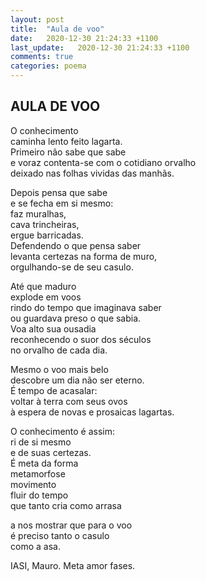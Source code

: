 ```yaml
---
layout: post
title:  "Aula de voo"
date:   2020-12-30 21:24:33 +1100
last_update:   2020-12-30 21:24:33 +1100
comments: true
categories: poema
---
```


## AULA DE VOO

O conhecimento\
caminha lento feito lagarta.\
Primeiro não sabe que sabe\
e voraz contenta-se com o cotidiano orvalho\
deixado nas folhas vividas das manhãs.

Depois pensa que sabe\
e se fecha em si mesmo:\
faz muralhas,\
cava trincheiras,\
ergue barricadas.\
Defendendo o que pensa saber\
levanta certezas na forma de muro,\
orgulhando-se de seu casulo.

Até que maduro\
explode em voos\
rindo do tempo que imaginava saber\
ou guardava preso o que sabia.\
Voa alto sua ousadia\
reconhecendo o suor dos séculos\
no orvalho de cada dia.

Mesmo o voo mais belo\
descobre um dia não ser eterno.\
É tempo de acasalar:\
voltar à terra com seus ovos\
à espera de novas e prosaicas lagartas.

O conhecimento é assim:\
ri de si mesmo\
e de suas certezas.\
É meta da forma\
metamorfose\
movimento\
fluir do tempo\
que tanto cria como arrasa

a nos mostrar que para o voo\
é preciso tanto o casulo\
como a asa.

IASI, Mauro. Meta amor fases.
